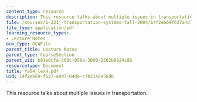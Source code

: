 ```yaml
---
content_type: resource
description: This resource talks about multiple issues in transportation.
file: /courses/1-221j-transportation-systems-fall-2004/14f2e669f637a4d704dec7b2148e56d8_fa04_lex4.pdf
file_type: application/pdf
learning_resource_types:
- Lecture Notes
ocw_type: OCWFile
parent_title: Lecture Notes
parent_type: CourseSection
parent_uid: b81e0cfa-368c-050a-30d0-2502b8824c8b
resourcetype: Document
title: fa04_lex4.pdf
uid: 14f2e669-f637-a4d7-04de-c7b2148e56d8
---
```

This resource talks about multiple issues in transportation.

